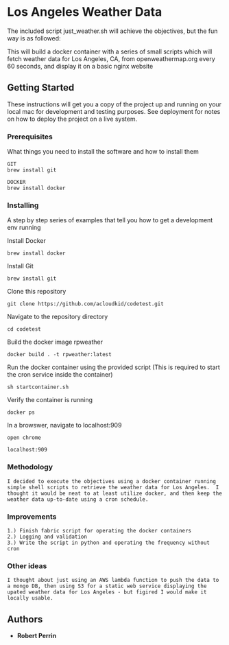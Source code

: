 # Los Angeles Weather Data

The included script just_weather.sh will achieve the objectives, but the fun way is as followed:

This will build a docker container with a series of small scripts which will fetch weather data for Los Angeles, CA, from openweathermap.org every 60 seconds, and display it on a basic nginx website

## Getting Started

These instructions will get you a copy of the project up and running on your local mac for development and testing purposes. See deployment for notes on how to deploy the project on a live system.

### Prerequisites

What things you need to install the software and how to install them

```
GIT
brew install git

DOCKER
brew install docker
```

### Installing

A step by step series of examples that tell you how to get a development env running

Install Docker

```
brew install docker
```

Install Git

```
brew install git
```

Clone this repository

```
git clone https://github.com/acloudkid/codetest.git
```

Navigate to the repository directory

```
cd codetest
```

Build the docker image rpweather

```
docker build . -t rpweather:latest
```

Run the docker container using the provided script (This is required to start the cron service inside the container)

```
sh startcontainer.sh
```

Verify the container is running

```
docker ps
```

In a browswer, navigate to localhost:909

```
open chrome
```
```
localhost:909
```


### Methodology

```
I decided to execute the objectives using a docker container running simple shell scripts to retrieve the weather data for Los Angeles.  I thought it would be neat to at least utilize docker, and then keep the weather data up-to-date using a cron schedule.  
```

### Improvements 
```
1.) Finish fabric script for operating the docker containers 
2.) Logging and validation
3.) Write the script in python and operating the frequency without cron
```

### Other ideas
```
I thought about just using an AWS lambda function to push the data to a mongo DB, then using S3 for a static web service displaying the upated weather data for Los Angeles - but figired I would make it locally usable.
```

## Authors

* **Robert Perrin** 
